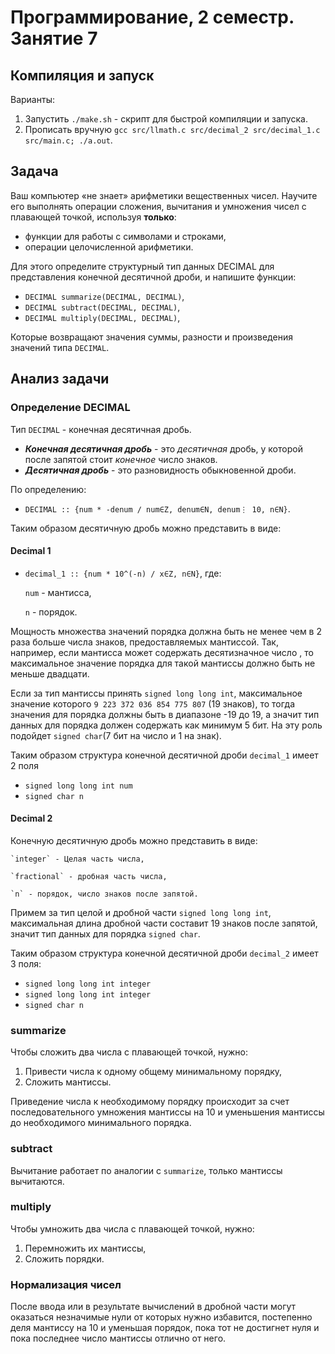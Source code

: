 # Программирование, 2 семестр. Занятие 7 #

## Компиляция и запуск ##

Варианты:

1. Запустить `./make.sh` - скрипт для быстрой компиляции и запуска.
2. Прописать вручную `gcc src/llmath.c src/decimal_2 src/decimal_1.c src/main.c; ./a.out`. 

## Задача ##

Ваш компьютер «не знает» арифметики вещественных чисел. Научите его выполнять операции сложения,
вычитания и умножения чисел с плавающей точкой, используя **только**:

- функции для работы с символами и строками,
- операции целочисленной арифметики.

Для этого определите структурный тип данных DECIMAL для представления конечной десятичной дроби, 
и напишите функции:

- `DECIMAL summarize(DECIMAL, DECIMAL)`,
- `DECIMAL subtract(DECIMAL, DECIMAL)`,
- `DECIMAL multiply(DECIMAL, DECIMAL)`,

Которые возвращают значения суммы, разности и произведения значений типа `DECIMAL`.

## Анализ задачи ##

### Определение DECIMAL ###

Тип `DECIMAL` - конечная десятичная дробь. 

- ***Конечная десятичная дробь*** - это *десятичная* дробь, у которой после запятой стоит 
*конечное* число знаков.
- ***Десятичная дробь*** - это разновидность обыкновенной дроби.

По определению: 

- `DECIMAL :: {num * -denum / num∈Z, denum∈N, denum⋮ 10, n∈N}`.

Таким образом десятичную дробь можно представить в виде: 

#### Decimal 1 ####

- `decimal_1 :: {num * 10^(-n) / x∈Z, n∈N}`, где:

    `num` - мантисса,

    `n` - порядок.

Мощность множества значений порядка должна быть не менее чем в 2 раза больше числа знаков,
предоставляемых мантиссой. Так, например, если мантисса может содержать десятизначное число
, то максимальное значение порядка для такой мантиссы должно быть не меньше двадцати.

Если за тип мантиссы принять `signed long long int`, максимальное значение которого 
`9 223 372 036 854 775 807` (19 знаков), то тогда значения для порядка должны быть в 
диапазоне -19 до 19, а значит тип данных для порядка должен содержать как минимум 5 бит. 
На эту роль подойдет `signed char`(7 бит на число и 1 на знак).

Таким образом структура конечной десятичной дроби `decimal_1` имеет 2 поля

- `signed long long int num`
- `signed char n`


#### Decimal 2 ####

Конечную десятичную дробь можно представить в виде: 

    `integer` - Целая часть числа,

    `fractional` - дробная часть числа,

    `n` - порядок, число знаков после запятой.

Примем за тип целой и дробной части `signed long long int`, максимальная длина дробной части
составит 19 знаков после запятой, значит тип данных для порядка `signed char`.

Таким образом структура конечной десятичной дроби `decimal_2` имеет 3 поля:

- `signed long long int integer`
- `signed long long int integer`
- `signed char n`


### summarize ###

Чтобы сложить два числа с плавающей точкой, нужно:

1. Привести числа к одному общему минимальному порядку,
2. Сложить мантиссы.

Приведение числа к необходимому порядку происходит за счет последовательного умножения
мантиссы на 10 и уменьшения мантиссы до необходимого минимального порядка.

### subtract ###

Вычитание работает по аналогии с `summarize`, только мантиссы вычитаются.

### multiply ###

Чтобы умножить два числа с плавающей точкой, нужно:

1. Перемножить их мантиссы,
2. Сложить порядки.

### Нормализация чисел ###

После ввода или в результате вычислений в дробной части могут оказаться незначимые нули 
от которых нужно избавится, постепенно деля мантиссу на 10 и уменьшая порядок, пока тот не
достигнет нуля и пока последнее число мантиссы отлично от него.

